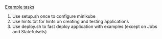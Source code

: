[Example tasks](https://kubernetes.io/docs/tasks/)

1. Use setup.sh once to configure minikube
2. Use hints.txt for hints on creating and testing applications
3. Use deploy.sh to fast deploy application with examples (except on Jobs and Statefulsets)
